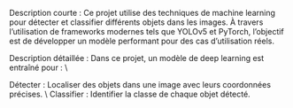 Description courte :
Ce projet utilise des techniques de machine learning pour détecter et classifier différents objets dans les images. À travers l’utilisation de frameworks modernes tels que YOLOv5 et PyTorch, l’objectif est de développer un modèle performant pour des cas d’utilisation réels.

Description détaillée :
Dans ce projet, un modèle de deep learning est entraîné pour : \\

Détecter : Localiser des objets dans une image avec leurs coordonnées précises. \\
Classifier : Identifier la classe de chaque objet détecté.
